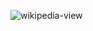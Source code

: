 ![wikipedia-view](https://github.com/m1her/wikipedia-viewer/assets/106315157/5c48121f-8c0e-4187-8910-ea307698a0b3)
